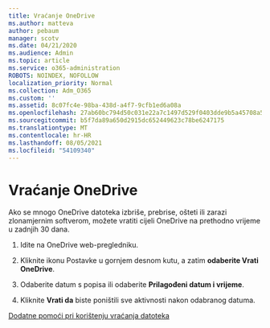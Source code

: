 ```yaml
---
title: Vraćanje OneDrive
ms.author: matteva
author: pebaum
manager: scotv
ms.date: 04/21/2020
ms.audience: Admin
ms.topic: article
ms.service: o365-administration
ROBOTS: NOINDEX, NOFOLLOW
localization_priority: Normal
ms.collection: Adm_O365
ms.custom: ''
ms.assetid: 8c07fc4e-98ba-438d-a4f7-9cfb1ed6a08a
ms.openlocfilehash: 27ab60bc794d50c031e22a7c1497d529f0403dde9b5a45708a54495117c1939f
ms.sourcegitcommit: b5f7da89a650d2915dc652449623c78be6247175
ms.translationtype: MT
ms.contentlocale: hr-HR
ms.lasthandoff: 08/05/2021
ms.locfileid: "54109340"
---
```

# <a name="restore-your-onedrive"></a>Vraćanje OneDrive

Ako se mnogo OneDrive datoteka izbriše, prebrise, ošteti ili zarazi zlonamjernim softverom, možete vratiti cijeli OneDrive na prethodno vrijeme u zadnjih 30 dana.
  
1. Idite na OneDrive web-pregledniku.
    
2. Kliknite ikonu Postavke u gornjem desnom kutu, a zatim **odaberite Vrati OneDrive**.
    
3. Odaberite datum s popisa ili odaberite **Prilagođeni datum i vrijeme**.
    
4. Kliknite **Vrati da** biste poništili sve aktivnosti nakon odabranog datuma. 
    
[Dodatne pomoći pri korištenju vraćanja datoteka](https://go.microsoft.com/fwlink/?linkid=872874)
  


